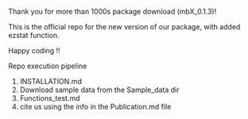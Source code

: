 Thank you for more than 1000s package download  (mbX_0.1.3)!

This is the official repo for the new version of our package, with added ezstat function.

Happy coding !!

Repo execution pipeline

1. INSTALLATION.md
2. Download sample data from the Sample_data dir
3. Functions_test.md
4. cite us using the info in the Publication.md file
